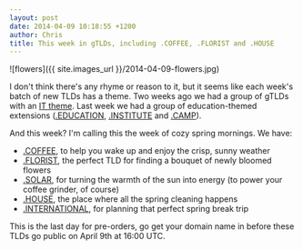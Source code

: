 ```yaml
---
layout: post
date: 2014-04-09 10:18:55 +1200
author: Chris
title: This week in gTLDs, including .COFFEE, .FLORIST and .HOUSE 
---
```


<!-- excerpt -->

![flowers]({{ site.images_url }}/2014-04-09-flowers.jpg)

I don't think there's any rhyme or reason to it, but it seems like each week's batch of new TLDs has a theme. Two weeks ago we had a group of gTLDs with an [IT theme](https://iwantmyname.com/blog/2014/03/this-week-in-gtlds-is-rigged-up-for-the-it-crowd-plus-some-thoughts-on-email.html). Last week we had a group of education-themed extensions ([.EDUCATION](https://iwantmyname.com/domains/dot-education), [.INSTITUTE](https://iwantmyname.com/domains/dot-institute) and [.CAMP](https://iwantmyname.com/domains/dot-camp)). 

And this week? I'm calling this the week of cozy spring mornings. We have: 

<!-- /excerpt --> 

+ [.COFFEE](https://iwantmyname.com/domains/dot-coffee), to help you wake up and enjoy the crisp, sunny weather
+ [.FLORIST](https://iwantmyname.com/domains/dot-florist), the perfect TLD for finding a bouquet of newly bloomed flowers
+ [.SOLAR](https://iwantmyname.com/domains/dot-solar), for turning the warmth of the sun into energy (to power your coffee grinder, of course)
+ [.HOUSE](https://iwantmyname.com/domains/dot-house), the place where all the spring cleaning happens
+ [.INTERNATIONAL](https://iwantmyname.com/domains/dot-international), for planning that perfect spring break trip

This is the last day for pre-orders, go get your domain name in before these TLDs go public on April 9th at 16:00 UTC. 

